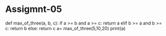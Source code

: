 # Assigmnt-05

def max_of_three(a, b, c):
    if a >= b and a >= c:
        return a
    elif b >= a and b >= c:
        return b
    else:
        return c
a= max_of_three(5,10,20)
print(a)
